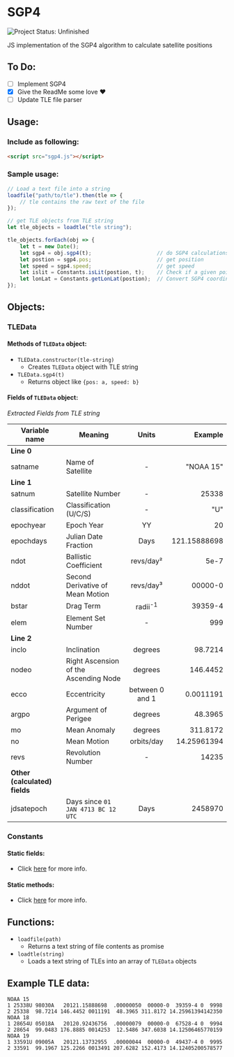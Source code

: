 # SGP4
![Project Status: Unfinished](https://img.shields.io/badge/Project_Status-UNFINISHED-red.svg)

JS implementation of the SGP4 algorithm to calculate satellite positions

## To Do:
- [ ] Implement SGP4
- [x] Give the ReadMe some love :heart:
- [ ] Update TLE file parser

## Usage:
### Include as following:
```html
<script src="sgp4.js"></script>
```
### Sample usage:
```javascript
// Load a text file into a string
loadfile("path/to/tle").then(tle => {
    // tle contains the raw text of the file
});

// get TLE objects from TLE string
let tle_objects = loadtle("tle string");

tle_objects.forEach(obj => {
    let t = new Date();
    let sgp4 = obj.sgp4(t);                     // do SGP4 calculations
    let postion = sgp4.pos;                     // get position
    let speed = sgp4.speed;                     // get speed
    let islit = Constants.isLit(postion, t);    // Check if a given point is lit at a given time
    let lonLat = Constants.getLonLat(postion);  // Convert SGP4 coordinates to Lon/Lat
});
```

## Objects:
### TLEData
#### Methods of `TLEData` object:
* `TLEData.constructor(tle-string)`
  * Creates `TLEData` object with TLE string
* `TLEData.sgp4(t)`
  * Returns object like `{pos: a, speed: b}`
#### Fields of `TLEData` object:
*Extracted Fields from TLE string*

Variable name | Meaning | Units | Example
------------- | ------- | :-----: | -------:
**Line 0** |
satname | Name of Satellite | - | "NOAA 15"
**Line 1** |
satnum | Satellite Number | - | 25338
classification | Classification (U/C/S) | - | "U"
epochyear | Epoch Year | YY | 20
epochdays | Julian Date Fraction | Days | 121.15888698
ndot | Ballistic Coefficient | revs/day² | 5e-7
nddot | Second Derivative of Mean Motion | revs/day³ | 00000-0
bstar | Drag Term | radii<sup>-1</sup> | 39359-4
elem | Element Set Number | - | 999
**Line 2** |
inclo | Inclination | degrees | 98.7214
nodeo | Right Ascension of the Ascending Node | degrees | 146.4452
ecco | Eccentricity | between 0 and 1 | 0.0011191
argpo | Argument of Perigee | degrees | 48.3965
mo | Mean Anomaly | degrees | 311.8172
no | Mean Motion | orbits/day | 14.25961394
revs | Revolution Number | - | 14235
**Other (calculated) fields** |
jdsatepoch | Days since `01 JAN 4713 BC 12 UTC` | Days | 2458970
### Constants
#### Static fields:
* Click [here](https://github.com/Miningflo/SGP4/blob/master/CONSTANTS.md#static-fields) for more info.
#### Static methods:
* Click [here](https://github.com/Miningflo/SGP4/blob/master/CONSTANTS.md#static-methods) for more info.

## Functions:
* `loadfile(path)`
  * Returns a text string of file contents as promise
* `loadtle(string)`
  * Loads a text string of TLEs into an array of `TLEData` objects
## Example TLE data:
```text
NOAA 15
1 25338U 98030A   20121.15888698  .00000050  00000-0  39359-4 0  9998
2 25338  98.7214 146.4452 0011191  48.3965 311.8172 14.25961394142350
NOAA 18
1 28654U 05018A   20120.92436756  .00000079  00000-0  67528-4 0  9994
2 28654  99.0483 176.8885 0014253  12.5486 347.6038 14.12506465770159
NOAA 19
1 33591U 09005A   20121.13732955  .00000044  00000-0  49437-4 0  9995
2 33591  99.1967 125.2266 0013491 207.6282 152.4173 14.12405200578577
```
